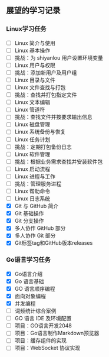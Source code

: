 ## 展望的学习记录

### Linux学习任务
- [ ] Linux 简介与使用                                    
- [ ] Linux 基本操作                                      
- [ ] 挑战：为 shiyanlou 用户设置环境变量                 
- [ ] Linux 用户与权限                                    
- [ ] 挑战：添加新用户及用户组                            
- [ ] Linux 目录与文件                                    
- [ ] Linux 文件查找与打包                                
- [ ] 挑战：查找并打包指定文件                            
- [ ] Linux 文本编辑                                      
- [ ] Linux 管道符                                        
- [ ] 挑战：查找文件并按要求输出信息                      
- [ ] Linux 磁盘管理                                      
- [ ] Linux 系统备份与恢复                                
- [ ] Linux 任务计划                                      
- [ ] 挑战：定期打包备份日志                              
- [ ] Linux 软件管理                                      
- [ ] 挑战：根据业务需求查找并安装软件包                  
- [ ] Linux 启动流程                                      
- [ ] Linux 进程与工作                                    
- [ ] 挑战：管理服务进程                                  
- [ ] Linux 帮助命令                                      
- [ ] Linux 日志系统                                      
- [x] Git 与 GitHub 简介                  
- [x] Git 基础操作                        
- [x] Git 分支操作                        
- [x] 多人协作 GitHub 部分                
- [x] 多人协作 Git 部分                   
- [x] Git标签tag和GitHub版本releases      

### Go语言学习任务
- [x] Go语言介绍                      
- [x] Go 语言基础                     
- [x] GO 语言顺序编程                 
- [x] 面向对象编程                    
- [x] 并发编程                        
- [ ] 词频统计综合案例                
- [ ] GO 语言 IDE 及环境配置          
- [ ] 项目：GO语言开发2048                  
- [ ] 项目：Go语言制作Markdown预览器        
- [ ] 项目：缓存组件的实现                  
- [ ] 项目：WebSocket 协议实现              
